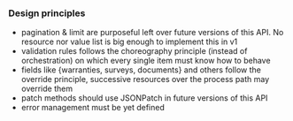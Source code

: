 ### Design principles
- pagination & limit are purposeful left over future versions of this API. No resource nor value list is big enough to implement this in v1
- validation rules follows the choreography principle (instead of orchestration) on which every single item must know how to behave
- fields like {warranties, surveys, documents} and others follow the override principle, successive resources over the process path may override them
- patch methods should use JSONPatch in future versions of this API
- error management must be yet defined